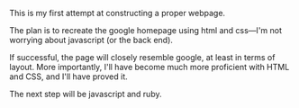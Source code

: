 This is my first attempt at constructing a proper webpage.

The plan is to recreate the google homepage using html and css—I'm not worrying about javascript (or the back end).

If successful, the page will closely resemble google, at least in terms of layout. More importantly, I'll have become much more proficient with HTML and CSS, and I'll have proved it.

The next step will be javascript and ruby.
